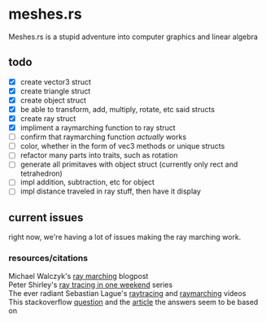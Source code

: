 # meshes.rs
Meshes.rs is a stupid adventure into computer graphics and linear algebra

## todo
- [x] create vector3 struct 
- [x] create triangle struct
- [x] create object struct
- [x] be able to transform, add, multiply, rotate, etc said structs 
- [x] create ray struct
- [x] impliment a raymarching function to ray struct 
- [ ] confirm that raymarching function *actually* works
- [ ] color, whether in the form of vec3 methods or unique structs
- [ ] refactor many parts into traits, such as rotation
- [ ] generate all primitaves with object struct (currently only rect and tetrahedron)
- [ ] impl addition, subtraction, etc for object
- [ ] impl distance traveled in ray stuff, then have it display

## current issues
right now, we're having a lot of issues making the ray marching work.

### resources/citations
Michael Walczyk's [ray marching](https://michaelwalczyk.com/blog-ray-marching.html) blogpost <br />
Peter Shirley's [ray tracing in one weekend](https://raytracing.github.io/) series <br />
The ever radiant Sebastian Lague's [raytracing](https://www.youtube.com/watch?v=Qz0KTGYJtUk) and [raymarching](https://www.youtube.com/watch?v=Cp5WWtMoeKg) videos <br />
This stackoverflow [question](https://stackoverflow.com/questions/849211/shortest-distance-between-a-point-and-a-line-segment) and the [article](http://paulbourke.net/geometry/pointlineplane/) the answers seem to be based on <br />
